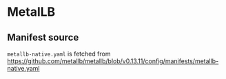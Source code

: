 # MetalLB

## Manifest source

`metallb-native.yaml` is fetched from <https://github.com/metallb/metallb/blob/v0.13.11/config/manifests/metallb-native.yaml>

